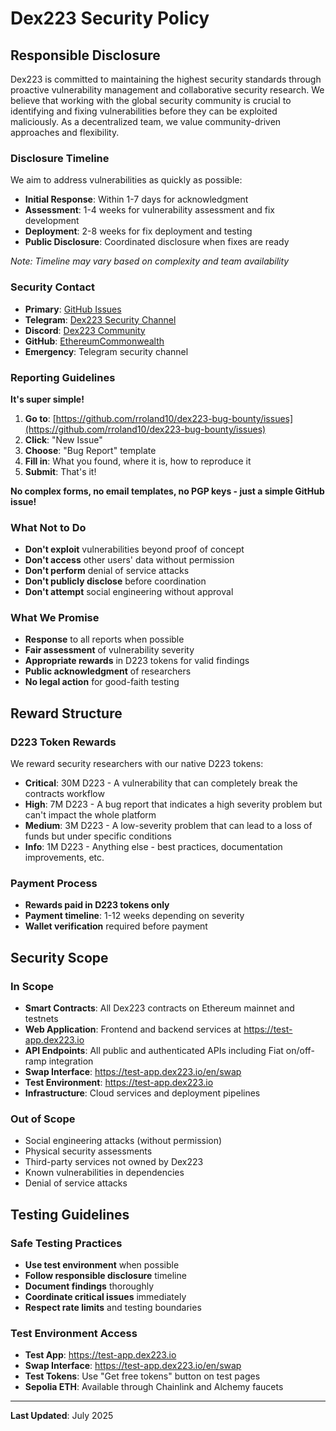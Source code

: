 # Dex223 Security Policy

## Responsible Disclosure

Dex223 is committed to maintaining the highest security standards through proactive vulnerability management and collaborative security research. We believe that working with the global security community is crucial to identifying and fixing vulnerabilities before they can be exploited maliciously. As a decentralized team, we value community-driven approaches and flexibility.

### Disclosure Timeline

We aim to address vulnerabilities as quickly as possible:
- **Initial Response**: Within 1-7 days for acknowledgment
- **Assessment**: 1-4 weeks for vulnerability assessment and fix development
- **Deployment**: 2-8 weeks for fix deployment and testing
- **Public Disclosure**: Coordinated disclosure when fixes are ready

*Note: Timeline may vary based on complexity and team availability*

### Security Contact

- **Primary**: [GitHub Issues](https://github.com/rroland10/dex223-bug-bounty/issues)
- **Telegram**: [Dex223 Security Channel](https://t.me/Dex223_defi)
- **Discord**: [Dex223 Community](https://discord.gg/t5bdeGC5Jk)
- **GitHub**: [EthereumCommonwealth](https://github.com/EthereumCommonwealth)
- **Emergency**: Telegram security channel

### Reporting Guidelines

**It's super simple!**

1. **Go to**: [https://github.com/rroland10/dex223-bug-bounty/issues](https://github.com/rroland10/dex223-bug-bounty/issues)
2. **Click**: "New Issue"
3. **Choose**: "Bug Report" template
4. **Fill in**: What you found, where it is, how to reproduce it
5. **Submit**: That's it!

**No complex forms, no email templates, no PGP keys - just a simple GitHub issue!**

### What Not to Do

- **Don't exploit** vulnerabilities beyond proof of concept
- **Don't access** other users' data without permission
- **Don't perform** denial of service attacks
- **Don't publicly disclose** before coordination
- **Don't attempt** social engineering without approval

### What We Promise

- **Response** to all reports when possible
- **Fair assessment** of vulnerability severity
- **Appropriate rewards** in D223 tokens for valid findings
- **Public acknowledgment** of researchers
- **No legal action** for good-faith testing

## Reward Structure

### D223 Token Rewards
We reward security researchers with our native D223 tokens:

- **Critical**: 30M D223 - A vulnerability that can completely break the contracts workflow
- **High**: 7M D223 - A bug report that indicates a high severity problem but can't impact the whole platform
- **Medium**: 3M D223 - A low-severity problem that can lead to a loss of funds but under specific conditions
- **Info**: 1M D223 - Anything else - best practices, documentation improvements, etc.

### Payment Process
- **Rewards paid in D223 tokens only**
- **Payment timeline**: 1-12 weeks depending on severity
- **Wallet verification** required before payment


## Security Scope

### In Scope
- **Smart Contracts**: All Dex223 contracts on Ethereum mainnet and testnets
- **Web Application**: Frontend and backend services at https://test-app.dex223.io
- **API Endpoints**: All public and authenticated APIs including Fiat on/off-ramp integration
- **Swap Interface**: https://test-app.dex223.io/en/swap
- **Test Environment**: https://test-app.dex223.io
- **Infrastructure**: Cloud services and deployment pipelines

### Out of Scope
- Social engineering attacks (without permission)
- Physical security assessments
- Third-party services not owned by Dex223
- Known vulnerabilities in dependencies
- Denial of service attacks

## Testing Guidelines

### Safe Testing Practices
- **Use test environment** when possible
- **Follow responsible disclosure** timeline
- **Document findings** thoroughly
- **Coordinate critical issues** immediately
- **Respect rate limits** and testing boundaries

### Test Environment Access
- **Test App**: https://test-app.dex223.io
- **Swap Interface**: https://test-app.dex223.io/en/swap
- **Test Tokens**: Use "Get free tokens" button on test pages
- **Sepolia ETH**: Available through Chainlink and Alchemy faucets

---

**Last Updated**: July 2025 
